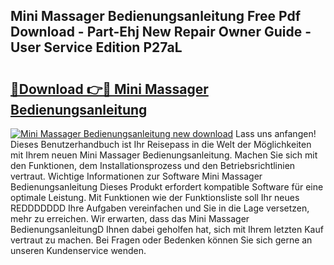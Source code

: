 ## Mini Massager Bedienungsanleitung Free Pdf Download - Part-Ehj New Repair Owner Guide - User Service Edition P27aL

# <h2><a href="http://df1977.blite.top/?on=Mini+Massager+Bedienungsanleitung">🔗Download 👉🔴 Mini Massager Bedienungsanleitung</a></h2>

[![Mini Massager Bedienungsanleitung new download](https://i.imgur.com/lujVjoI.png)](http://df1977.blite.top/?on=Mini+Massager+Bedienungsanleitung)
Lass uns anfangen! Dieses Benutzerhandbuch ist Ihr Reisepass in die Welt der Möglichkeiten mit Ihrem neuen Mini Massager Bedienungsanleitung. Machen Sie sich mit den Funktionen, dem Installationsprozess und den Betriebsrichtlinien vertraut. Wichtige Informationen zur Software Mini Massager Bedienungsanleitung Dieses Produkt erfordert kompatible Software für eine optimale Leistung. Mit Funktionen wie der Funktionsliste soll Ihr neues REDDDDDDD Ihre Aufgaben vereinfachen und Sie in die Lage versetzen, mehr zu erreichen. Wir erwarten, dass das Mini Massager BedienungsanleitungD Ihnen dabei geholfen hat, sich mit Ihrem letzten Kauf vertraut zu machen. Bei Fragen oder Bedenken können Sie sich gerne an unseren Kundenservice wenden.
